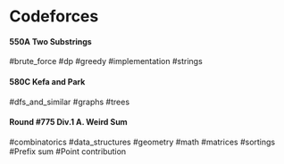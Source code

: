 # Codeforces

#### 550A Two Substrings
#brute_force #dp #greedy #implementation #strings 

#### 580C Kefa and Park
#dfs_and_similar #graphs #trees





#### Round #775 Div.1  A. Weird Sum
#combinatorics #data_structures #geometry #math #matrices #sortings 
#Prefix sum #Point contribution
